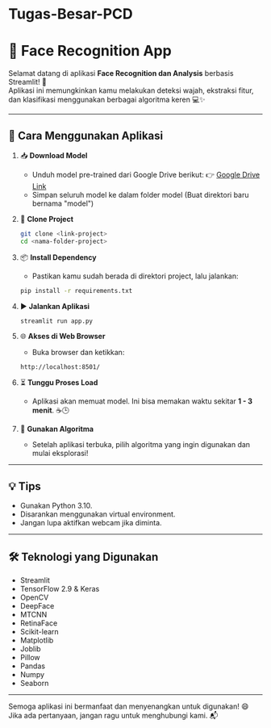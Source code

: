 # Tugas-Besar-PCD

# 🧠 Face Recognition App

Selamat datang di aplikasi **Face Recognition dan Analysis** berbasis Streamlit! 🎉  
Aplikasi ini memungkinkan kamu melakukan deteksi wajah, ekstraksi fitur, dan klasifikasi menggunakan berbagai algoritma keren 💻✨

---

## 🚀 Cara Menggunakan Aplikasi

1. 📥 **Download Model**

   - Unduh model pre-trained dari Google Drive berikut:
     👉 [Google Drive Link](https://drive.google.com/drive/folders/1ibrZ0VavIwri90PwQ-UP-COlLnrrtpwA?usp=drive_link)
   - Simpan seluruh model ke dalam folder model (Buat direktori baru bernama "model")

2. 🧾 **Clone Project**

   ```bash
   git clone <link-project>
   cd <nama-folder-project>
   ```

3. 📦 **Install Dependency**

   - Pastikan kamu sudah berada di direktori project, lalu jalankan:

   ```bash
   pip install -r requirements.txt
   ```

4. ▶️ **Jalankan Aplikasi**

   ```bash
   streamlit run app.py
   ```

5. 🌐 **Akses di Web Browser**

   - Buka browser dan ketikkan:

   ```
   http://localhost:8501/
   ```

6. ⏳ **Tunggu Proses Load**

   - Aplikasi akan memuat model. Ini bisa memakan waktu sekitar **1 - 3 menit**. ☕🕒

7. 🧪 **Gunakan Algoritma**
   - Setelah aplikasi terbuka, pilih algoritma yang ingin digunakan dan mulai eksplorasi!

---

## 💡 Tips

- Gunakan Python 3.10.
- Disarankan menggunakan virtual environment.
- Jangan lupa aktifkan webcam jika diminta.

---

## 🛠️ Teknologi yang Digunakan

- Streamlit
- TensorFlow 2.9 & Keras
- OpenCV
- DeepFace
- MTCNN
- RetinaFace
- Scikit-learn
- Matplotlib
- Joblib
- Pillow
- Pandas
- Numpy
- Seaborn

---

Semoga aplikasi ini bermanfaat dan menyenangkan untuk digunakan! 😄  
Jika ada pertanyaan, jangan ragu untuk menghubungi kami. 📬
